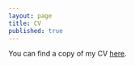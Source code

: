 ```yaml
---
layout: page
title: CV
published: true
---
```


You can find a copy of my CV [here](https://www.dropbox.com/scl/fi/negwu0ladq0qpx4ngtmp1/kim-cv.pdf?rlkey=xztq2cz3r4g0pw1u1xa4n26jx&st=nk0mx05f&raw=1). 
